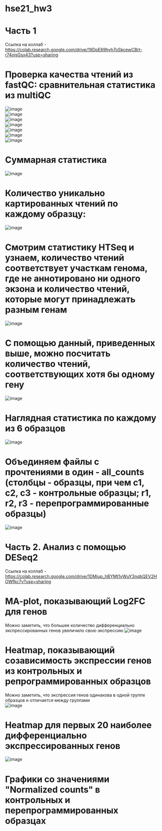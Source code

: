 # hse21_hw3  
# Часть 1  
Ссылка на коллаб - https://colab.research.google.com/drive/19DpE69hyh7oSkcewCBrt-r74ojsGsx43?usp=sharing
# Проверка качества чтений из fastQC: сравнительная статистика из multiQC
![image](https://user-images.githubusercontent.com/60805733/142776373-05b11b52-924e-477f-8e98-42420cdf1f3f.png)  
![image](https://user-images.githubusercontent.com/60805733/142776385-9d5c4216-6283-468f-9622-ac1eb94a5b9c.png)  
![image](https://user-images.githubusercontent.com/60805733/142776392-b85c6c14-fe13-4f48-be6e-edde19a727b2.png)  
![image](https://user-images.githubusercontent.com/60805733/142776399-529eb5f7-c2de-4830-9b3b-dfb4bdf5523c.png)  
![image](https://user-images.githubusercontent.com/60805733/142776411-a7a90224-7d31-4d85-8d1f-66c6afb5d872.png)  
![image](https://user-images.githubusercontent.com/60805733/142776415-668765df-9d25-47c0-8ac1-cab95c8999c5.png)  
![image](https://user-images.githubusercontent.com/60805733/142776424-64035515-e04f-4b67-a028-cbc9a12bd12f.png)  
# Суммарная статистика
![image](https://user-images.githubusercontent.com/60805733/142776458-f388e537-633f-4e17-bf85-0fc809f3e379.png)  
# Количество уникально картированных чтений по каждому образцу:  
![image](https://user-images.githubusercontent.com/60805733/142800576-6f3a3f14-b979-429f-b770-8d1cc56c5281.png)  
# Смотрим статистику HTSeq и узнаем, количество чтений соответствует участкам генома, где не аннотировано ни одного экзона и количество чтений, которые могут принадлежать разным генам  
![image](https://user-images.githubusercontent.com/60805733/142810569-f342aac0-46d7-47c0-9978-24edc16a1799.png)
# С помощью данный, приведенных выше, можно посчитать количество чтений, соответствующих хотя бы одному гену 
![image](https://user-images.githubusercontent.com/60805733/142816386-b3d787a5-7bdc-4744-8ec0-2bfacd4a5886.png)  
# Наглядная статистика по каждому из 6 образцов  
![image](https://user-images.githubusercontent.com/60805733/142847352-2a283267-b805-4aa6-b4f9-dc9e2aeb53ec.png)  
# Объединяем файлы с прочтениями в один - all_counts (столбцы - образцы, при чем c1, c2, c3 - контрольные образцы; r1, r2, r3 - перепрограммированные образцы)  
![image](https://user-images.githubusercontent.com/60805733/142817878-94b29c87-916e-4cea-bcea-0e599d5fef7c.png)

# Часть 2. Анализ с помощью DESeq2  
Ссылка на коллаб - https://colab.research.google.com/drive/1DMjup_hBYMt1yWuY3nqbQEV2HOWfkc7v?usp=sharing
# MA-plot, показывающий Log2FC для генов  
Можно заметить, что большее количество дифференциально экспрессированных генов увеличило свою экспрессию 
![image](https://user-images.githubusercontent.com/60805733/142847394-e503364c-facf-469a-ba19-36e4e3a05c4c.png)  
# Heatmap, показывающий созависимость экспрессии генов из контрольных и репрограммированных образцов  
Можно заметить, что экспрессия генов одинакова в одной группе образцов и отличается между группами  
![image](https://user-images.githubusercontent.com/60805733/142847436-5a8fa829-44ba-4de2-bfc1-6f280e29d661.png)  
# Heatmap для первых 20 наиболее дифференциально экспрессированных генов
![image](https://user-images.githubusercontent.com/60805733/142847475-36ec4b91-452e-46e4-be96-8367fd02fc11.png)  
# Графики со значениями "Normalized counts" в контрольных и перепрограммированных образцах

